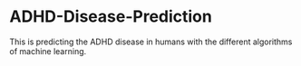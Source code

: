 # ADHD-Disease-Prediction
This is predicting the ADHD disease in humans with the different algorithms of machine learning.
